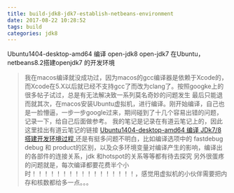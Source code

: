 ```yaml
---
title: build-jdk8-jdk7-establish-netbeans-environment
date: 2017-08-22 10:28:52
tags: build
categories: jdk8
---
```


Ubuntu1404-desktop-amd64 编译 open-jdk8 open-jdk7
在Ubuntu， netbeans8.2搭建openjdk7 的开发环境

<!-- more -->
>我在macos编译就没成功过，因为macos的gcc编译器是依赖于Xcode的，而Xcode在5.X以后就已经不支持gcc了而改为clang了。按照googke上的很多帖子试过，总是有无法解决致一系列莫名奇妙的问题发生
>最后只能退而就其次，在macos安装Ubuntu虚拟机，进行编译。刚开始编译，自己也是一脸懵逼，一步一步google过来，期间碰到了十几个容易出错的问题，记录一下，给自己后面做参考。
>我的笔记是记录在有道云笔记上的，因此这里挂出有道云笔记的链接
> <a href="http://note.youdao.com/noteshare?id=abba4c3dc2340b51e065fb56757dac0a"> Ubuntu1404-desktop-amd64 编译 JDk7/8 搭建开发环境过程 </a>
> 还是有挺多问题不明白，比如编译选项中的 fastdebug debug 和 product的区别，以及众多环境变量对编译产生的影响，编译出的各部件的连接关系，jdk 和hotspot的关系等等都有待去探究
> 另外很蛋疼的问题就是，每次编译都要花费半个小时！！！！！！！！！！！！！！！！！，感觉用虚拟机的小伙伴需要把内存和核数都给多一点。。。
